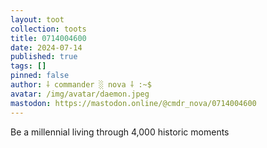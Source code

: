 ```yaml
---
layout: toot
collection: toots
title: 0714004600
date: 2024-07-14
published: true
tags: []
pinned: false
author: ⸸ commander ░ nova ⸸ :~$
avatar: /img/avatar/daemon.jpeg
mastodon: https://mastodon.online/@cmdr_nova/0714004600
---
```


Be a millennial living through 4,000 historic moments
